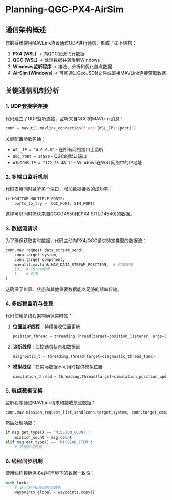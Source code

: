 # Planning-QGC-PX4-AirSim
## 通信架构概述

您的系统使用MAVLink协议通过UDP进行通信，形成了如下结构：

1. **PX4 (WSL)** → 向QGC发送飞行数据
2. **QGC (WSL)** → 处理数据并转发到Windows
3. **Windows监听程序** → 接收、分析和优化航点数据
4. **AirSim (Windows)** → 可能通过GeoJSON文件或直接MAVLink连接获取数据

## 关键通信机制分析

### 1. UDP套接字连接

代码建立了UDP监听连接，监听来自QGC的MAVLink消息：

```python
conn = mavutil.mavlink_connection(f'udp:{WSL_IP}:{port}')
```

关键配置参数包括：
- `WSL_IP = "0.0.0.0"` - 在所有网络接口上监听
- `QGC_PORT = 14550` - QGC的默认端口
- `WINDOWS_IP = "172.26.48.1"` - Windows在WSL网络中的IP地址

### 2. 多端口监听机制

代码支持同时监听多个端口，增加数据接收的成功率：

```python
if MONITOR_MULTIPLE_PORTS:
    ports_to_try = [QGC_PORT, SIM_PORT]
```

这样可以同时捕获来自QGC(14550)和PX4 SITL(14540)的数据。

### 3. 数据流请求

为了确保获取实时数据，代码主动向PX4/QGC请求特定类型的数据流：

```python
conn.mav.request_data_stream_send(
    conn.target_system,
    conn.target_component,
    mavutil.mavlink.MAV_DATA_STREAM_POSITION,  # 位置数据
    10,  # 10 Hz频率
    1    # 启用
)
```

这确保了位置、状态和其他重要数据能以足够的频率传输。

### 4. 多线程监听与处理

代码使用多线程架构确保实时性：

1. **位置监听线程**：持续接收位置更新
   ```python
   position_thread = threading.Thread(target=position_listener, args=(connection,))
   ```

2. **诊断线程**：监控通信状态和数据流
   ```python
   diagnostic_t = threading.Thread(target=diagnostic_thread_func)
   ```

3. **模拟线程**：在实际数据不可用时提供模拟位置
   ```python
   simulation_thread = threading.Thread(target=simulation_position_updater)
   ```

### 5. 航点数据交换

监听程序通过MAVLink请求和接收航点数据：

```python
conn.mav.mission_request_list_send(conn.target_system, conn.target_component)
```

然后处理响应：
```python
if msg.get_type() == 'MISSION_COUNT':
    mission_count = msg.count
elif msg.get_type() == 'MISSION_ITEM':
    # 处理航点数据
```

### 6. 线程同步机制

使用线程锁确保多线程环境下的数据一致性：

```python
with lock:
    # 安全访问和修改共享数据
    waypoints_global = waypoints.copy()
```